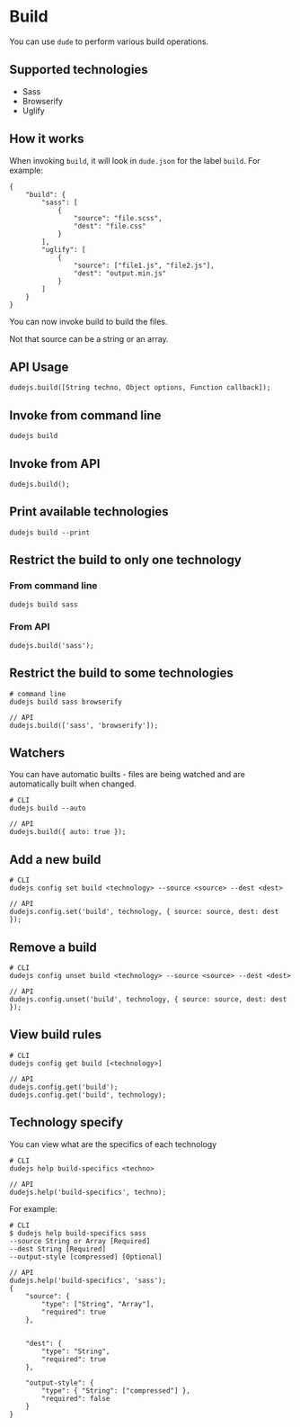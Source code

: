 # Build

You can use `dude` to perform various build operations.

## Supported technologies

- Sass
- Browserify
- Uglify

## How it works

When invoking `build`, it will look in `dude.json` for the label `build`. For example:

    {
    	"build": {
            "sass": [
                {
                    "source": "file.scss",
                    "dest": "file.css"
                }
            ],
            "uglify": [
                {
                    "source": ["file1.js", "file2.js"],
                    "dest": "output.min.js"
                }
            ]
        }
    }

You can now invoke build to build the files.

Not that source can be a string or an array.

## API Usage

    dudejs.build([String techno, Object options, Function callback]);

## Invoke from command line

    dudejs build

## Invoke from API

    dudejs.build();

## Print available technologies

    dudejs build --print

## Restrict the build to only one technology

### From command line

    dudejs build sass

### From API

    dudejs.build('sass');

## Restrict the build to some technologies

    # command line
    dudejs build sass browserify

    // API
    dudejs.build(['sass', 'browserify']);

## Watchers

You can have automatic builts - files are being watched and are automatically built when changed.

    # CLI
    dudejs build --auto

    // API
    dudejs.build({ auto: true });

## Add a new build

    # CLI
    dudejs config set build <technology> --source <source> --dest <dest>

    // API
    dudejs.config.set('build', technology, { source: source, dest: dest });

## Remove a build

    # CLI
    dudejs config unset build <technology> --source <source> --dest <dest>

    // API
    dudejs.config.unset('build', technology, { source: source, dest: dest });

## View build rules

    # CLI
    dudejs config get build [<technology>]

    // API
    dudejs.config.get('build');
    dudejs.config.get('build', technology);

## Technology specify

You can view what are the specifics of each technology

    # CLI
    dudejs help build-specifics <techno>

    // API
    dudejs.help('build-specifics', techno);

For example:

    # CLI
    $ dudejs help build-specifics sass
    --source String or Array [Required]
    --dest String [Required]
    --output-style [compressed] [Optional]

    // API
    dudejs.help('build-specifics', 'sass');
    {
        "source": {
            "type": ["String", "Array"],
            "required": true
        },


        "dest": {
            "type": "String",
            "required": true
        },

        "output-style": {
            "type": { "String": ["compressed"] },
            "required": false
        }
    }